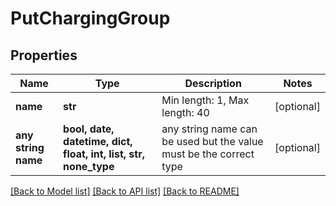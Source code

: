 # PutChargingGroup


## Properties
Name | Type | Description | Notes
------------ | ------------- | ------------- | -------------
**name** | **str** | Min length: 1, Max length: 40 | [optional] 
**any string name** | **bool, date, datetime, dict, float, int, list, str, none_type** | any string name can be used but the value must be the correct type | [optional]

[[Back to Model list]](../README.md#documentation-for-models) [[Back to API list]](../README.md#documentation-for-api-endpoints) [[Back to README]](../README.md)


